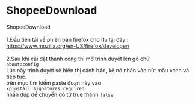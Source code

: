 # ShopeeDownload
ShopeeDownload<br>
<br>1.Đầu tiên tải về phiên bản firefox cho ltv tại đây : https://www.mozilla.org/en-US/firefox/developer/<br>
<br>2.Sau khi cài đặt thành công thì mở trình duyệt lên gõ chữ<br>
  ```about:config``` <br>
  Lúc này trình duyệt sẽ hiển thị cảnh báo, kệ nó nhấn vào nút màu xanh và tiếp tục. <br>
  trên mục tìm kiếm paste đoạn này vào <br>
  ``` xpinstall.signatures.required ``` <br>
  nhấn đúp để chuyển đổ từ true thành ``false`` <br>


